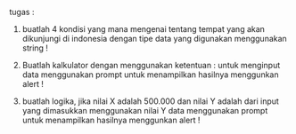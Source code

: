 tugas :

1. buatlah 4 kondisi yang mana mengenai tentang tempat yang akan dikunjungi di indonesia dengan tipe data yang digunakan menggunakan string !

2. Buatlah kalkulator dengan menggunakan 
ketentuan :
untuk menginput data menggunakan prompt
untuk menampilkan hasilnya menggunkan  alert !

3. buatlah logika,
jika nilai X adalah 500.000
dan nilai Y adalah dari input yang dimasukkan
menggunakan 
nilai Y  data menggunakan prompt
untuk menampilkan hasilnya menggunkan  alert !

<!-- Catatan
1. Dikumpulkan hari Jum'at/3 Mei 2022 jam 23.59
2. Dikirimkan melalui Rar atau Github
3. Jika Tidak mengumpulkan hari Jum'at, maka harus presentasi di depan kelas
 -->

